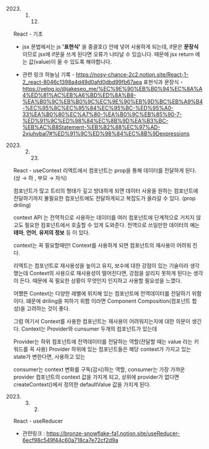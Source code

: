 2023. 01. 12. 
React - 기초 

- jsx 문법에서는 js **'표현식'** 을 중괄호{} 안에 넣어 사용하게 되는데, if문은 **문장식** 이므로 jsx에 if문을 쓰게 된다면 오류가 나타날 수 있습니다. 때문에 jsx return 에는 값(value)이 올 수 있도록 해야합니다.


- 관련 링크
하늘님 기록 - https://nosy-chance-2c2.notion.site/React-1-2_react-8046c1398a4d49d0afd0dbd99fb67aea
표현식과 문장식 - https://velog.io/@jakeseo_me/%EC%9E%90%EB%B0%94%EC%8A%A4%ED%81%AC%EB%A6%BD%ED%8A%B8-%EA%B0%9C%EB%B0%9C%EC%9E%90%EB%9D%BC%EB%A9%B4-%EC%95%8C%EC%95%84%EC%95%BC-%ED%95%A0-33%EA%B0%80%EC%A7%80-%EA%B0%9C%EB%85%90-7-%ED%91%9C%ED%98%84%EC%8B%9D%EA%B3%BC-%EB%AC%B8Statement-%EB%B2%88%EC%97%AD-2xjuhvbal7#%ED%91%9C%ED%98%84%EC%8B%9Dexpressions

2023. 02. 23. 
React - useContext
리엑트에서 컴포넌트는 prop을 통해 데이터를 전달하게 된다. (상 → 하 , 부모 → 자식)

컴포넌트가 많고 트리의 형태가 깊고 방대하게 되면 데이터 사용을 원하는 컴포넌트에 전달하기까지 불필요한 컴포넌트에도 전달하게되고 복잡도가 올라갈 수 있다. (prop driling)

context API 는
전역적으로 사용하는 데이터를 여러 컴포넌트에 단계적으로 거치지 않고도
필요한 컴포넌트에서 호출할 수 있게 도와준다.
전역으로 쓰일만한 데이터의 예는 **테마**, **언어**, **유저의 정보** 등 이 있다.

context는 꼭 필요할때만!
Context를 사용하게 되면 컴포넌트의 재사용이 어려워 진다.

리엑트는 컴포넌트로 재사용성을 높이고 유지, 보수에 대한 강점이 있는 기술이라 생각했는데
Context의 사용으로 재사용성이 떨어진다면, 강점을 살리지 못하게 된다는 생각이 든다. 때문에 꼭 필요한 상황이 무엇인지 인지하고 사용할 필요성을 느꼈다.

어쨌뜬 Context는 다양한 레벨에 위치해 있는 컴포넌트에 전역데이터를 전달하기 위함이다.
떄문에 driling을 피하기 위함 이라면 Component Composition(컴포넌트 합성)을 고려하는 것이 좋다.

그럼 여기서 Context를 사용한 컴포넌트는 재사용이 어려워지는지에 대한 의문이 생긴다.
Context는 Provider와 cunsumer 두개의 컴포넌트가 있는데

Provider는 하위 컴포넌트에 전역데이터를 전달하는 역할(전달할 때는 value 라는 키워드를 꼭 사용)
Provider 하위에 있는 컴포넌트들은 해당 context가 가지고 있는 state가 변한다면, 사용하고 있는 

consumer는 context 변화를 구독(감시)하는 역할, consumer는 가장 가까운 provider 컴포넌트의 context 값을 가지게 되고, 상위에 provider가 없다면 createContext()에서 정의한 defaultValue 값을 가지게 된다.

2023. 03. 02.
React - useReducer

- 관련링크 : https://bronze-snowflake-fa1.notion.site/useReducer-6ecf98c549f44c60a718ca7e72cf2d9a
